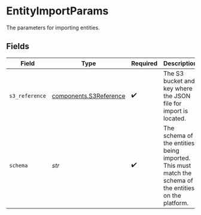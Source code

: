 # EntityImportParams

The parameters for importing entities.


## Fields

| Field                                                                                                  | Type                                                                                                   | Required                                                                                               | Description                                                                                            | Example                                                                                                |
| ------------------------------------------------------------------------------------------------------ | ------------------------------------------------------------------------------------------------------ | ------------------------------------------------------------------------------------------------------ | ------------------------------------------------------------------------------------------------------ | ------------------------------------------------------------------------------------------------------ |
| `s3_reference`                                                                                         | [components.S3Reference](../../models/components/s3reference.md)                                       | :heavy_check_mark:                                                                                     | The S3 bucket and key where the JSON file for import is located.                                       |                                                                                                        |
| `schema`                                                                                               | *str*                                                                                                  | :heavy_check_mark:                                                                                     | The schema of the entities being imported. This must match the schema of the entities on the platform. | contact                                                                                                |